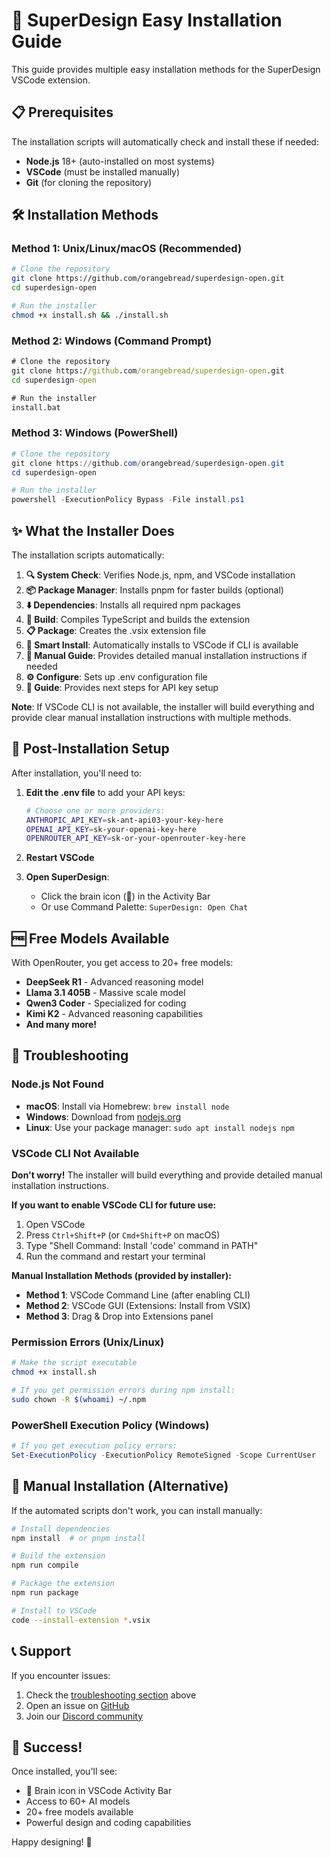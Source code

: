 # 🚀 SuperDesign Easy Installation Guide

This guide provides multiple easy installation methods for the SuperDesign VSCode extension.

## 📋 Prerequisites

The installation scripts will automatically check and install these if needed:
- **Node.js** 18+ (auto-installed on most systems)
- **VSCode** (must be installed manually)
- **Git** (for cloning the repository)

## 🛠️ Installation Methods

### Method 1: Unix/Linux/macOS (Recommended)

```bash
# Clone the repository
git clone https://github.com/orangebread/superdesign-open.git
cd superdesign-open

# Run the installer
chmod +x install.sh && ./install.sh
```

### Method 2: Windows (Command Prompt)

```cmd
# Clone the repository
git clone https://github.com/orangebread/superdesign-open.git
cd superdesign-open

# Run the installer
install.bat
```

### Method 3: Windows (PowerShell)

```powershell
# Clone the repository
git clone https://github.com/orangebread/superdesign-open.git
cd superdesign-open

# Run the installer
powershell -ExecutionPolicy Bypass -File install.ps1
```

## ✨ What the Installer Does

The installation scripts automatically:

1. **🔍 System Check**: Verifies Node.js, npm, and VSCode installation
2. **📦 Package Manager**: Installs pnpm for faster builds (optional)
3. **⬇️ Dependencies**: Installs all required npm packages
4. **🔨 Build**: Compiles TypeScript and builds the extension
5. **📋 Package**: Creates the .vsix extension file
6. **🔧 Smart Install**: Automatically installs to VSCode if CLI is available
7. **📖 Manual Guide**: Provides detailed manual installation instructions if needed
8. **⚙️ Configure**: Sets up .env configuration file
9. **🎯 Guide**: Provides next steps for API key setup

**Note**: If VSCode CLI is not available, the installer will build everything and provide clear manual installation instructions with multiple methods.

## 🔑 Post-Installation Setup

After installation, you'll need to:

1. **Edit the .env file** to add your API keys:
   ```bash
   # Choose one or more providers:
   ANTHROPIC_API_KEY=sk-ant-api03-your-key-here
   OPENAI_API_KEY=sk-your-openai-key-here
   OPENROUTER_API_KEY=sk-or-your-openrouter-key-here
   ```

2. **Restart VSCode**

3. **Open SuperDesign**:
   - Click the brain icon (🧠) in the Activity Bar
   - Or use Command Palette: `SuperDesign: Open Chat`

## 🆓 Free Models Available

With OpenRouter, you get access to 20+ free models:
- **DeepSeek R1** - Advanced reasoning model
- **Llama 3.1 405B** - Massive scale model
- **Qwen3 Coder** - Specialized for coding
- **Kimi K2** - Advanced reasoning capabilities
- **And many more!**

## 🔧 Troubleshooting

### Node.js Not Found
- **macOS**: Install via Homebrew: `brew install node`
- **Windows**: Download from [nodejs.org](https://nodejs.org/)
- **Linux**: Use your package manager: `sudo apt install nodejs npm`

### VSCode CLI Not Available
**Don't worry!** The installer will build everything and provide detailed manual installation instructions.

**If you want to enable VSCode CLI for future use:**
1. Open VSCode
2. Press `Ctrl+Shift+P` (or `Cmd+Shift+P` on macOS)
3. Type "Shell Command: Install 'code' command in PATH"
4. Run the command and restart your terminal

**Manual Installation Methods (provided by installer):**
- **Method 1**: VSCode Command Line (after enabling CLI)
- **Method 2**: VSCode GUI (Extensions: Install from VSIX)
- **Method 3**: Drag & Drop into Extensions panel

### Permission Errors (Unix/Linux)
```bash
# Make the script executable
chmod +x install.sh

# If you get permission errors during npm install:
sudo chown -R $(whoami) ~/.npm
```

### PowerShell Execution Policy (Windows)
```powershell
# If you get execution policy errors:
Set-ExecutionPolicy -ExecutionPolicy RemoteSigned -Scope CurrentUser
```

## 🎯 Manual Installation (Alternative)

If the automated scripts don't work, you can install manually:

```bash
# Install dependencies
npm install  # or pnpm install

# Build the extension
npm run compile

# Package the extension
npm run package

# Install to VSCode
code --install-extension *.vsix
```

## 📞 Support

If you encounter issues:
1. Check the [troubleshooting section](#-troubleshooting) above
2. Open an issue on [GitHub](https://github.com/orangebread/superdesign-open/issues)
3. Join our [Discord community](https://discord.gg/FYr49d6cQ9)

## 🎉 Success!

Once installed, you'll see:
- 🧠 Brain icon in VSCode Activity Bar
- Access to 60+ AI models
- 20+ free models available
- Powerful design and coding capabilities

Happy designing! 🚀
